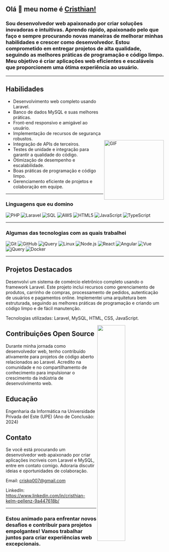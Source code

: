 

## Olá 👋 meu nome é [Cristhian!](https://github.com/Danushka2/Danushka2/) 
### Sou desenvolvedor web apaixonado por criar soluções inovadoras e intuitivas. Aprendo rápido, apaixonado pelo que faço e sempre procurando novas maneiras de melhorar minhas habilidades e crescer como desenvolvedor. Estou comprometido em entregar projetos de alta qualidade, seguindo as melhores práticas de programação e código limpo. Meu objetivo é criar aplicações web eficientes e escaláveis que proporcionem uma ótima experiência ao usuário. 

---

<img align="right" alt="GIF" height="190px" style="margin-top: 190px" src="https://media.giphy.com/media/Ah3zHH7hvsSB2/giphy.gif" />

## Habilidades

- Desenvolvimento web completo usando Laravel.
- Banco de dados MySQL e suas melhores práticas.
- Front-end responsivo e amigável ao usuário.
- Implementação de recursos de segurança robustos.
- Integração de APIs de terceiros.
- Testes de unidade e integração para garantir a qualidade do código.
- Otimização de desempenho e escalabilidade.
- Boas práticas de programação e código limpo.
- Gerenciamento eficiente de projetos e colaboração em equipe.

---

### Linguagens que eu domino

![PHP](https://img.shields.io/badge/PHP-777BB4?style=flat&logo=php&logoColor=white)
![Laravel](https://img.shields.io/badge/Laravel-FF2D20?style=flat&logo=laravel&logoColor=white)
![SQL](https://img.shields.io/badge/-SQL-000000?style=flat&logo=postgresql)
![AWS](https://img.shields.io/badge/Amazon_AWS-232F3E?style=flat&logo=amazon-aws&logoColor=white)
![HTML5](https://img.shields.io/badge/-HTML5-000000?style=flat&logo=html5)
![JavaScript](https://img.shields.io/badge/-JavaScript-000000?style=flat&logo=javascript)
![TypeScript](https://img.shields.io/badge/-TypeScript-000000?style=flat&logo=typescript)


---

### Algumas das tecnologias com as quais trabalhei

![Git](https://img.shields.io/badge/-Git-222222?style=flat&logo=git&logoColor=F05032)
![GitHub](https://img.shields.io/badge/-GitHub-222222?style=flat&logo=github&logoColor=181717)
![jQuery](https://img.shields.io/badge/-jQuery-222222?style=flat&logo=jQuery&logoColor=0769AD)
![Linux](https://img.shields.io/badge/-Linux-222222?style=flat&logo=linux&logoColor=FCC624)
![Node.js](https://img.shields.io/badge/-Node.js-222222?style=flat&logo=node.js&logoColor=339933)
![React](https://img.shields.io/badge/-React-222222?style=flat&logo=React&logoColor=61DAFB)
![Angular](https://img.shields.io/badge/Angular-DD0031?style=flat&logo=angular&logoColor=white)
![Vue](https://img.shields.io/badge/Vue.js-35495E?style=flat&logo=vue.js&logoColor=4FC08D)
![jQuery](https://img.shields.io/badge/jQuery-0769AD?style=flat&logo=jquery&logoColor=white)
![Docker](https://img.shields.io/badge/-Docker-black?style=flat-square&logo=docker)
<br/>

---


## Projetos Destacados

<p class="margin-top: 15px">Desenvolvi um sistema de comércio eletrônico completo usando o framework Laravel. Este projeto inclui recursos como gerenciamento de produtos, carrinho de compras, processamento de pedidos, autenticação de usuários e pagamentos online. Implementei uma arquitetura bem estruturada, seguindo as melhores práticas de programação e criando um código limpo e de fácil manutenção.

Tecnologias utilizadas: Laravel, MySQL, HTML, CSS, JavaScript.</p>

<img src="https://user-images.githubusercontent.com/89788120/167628634-549d2bdd-609e-4275-85af-1e1974da64ca.gif" width="42%" align="right" />




## Contribuições Open Source
Durante minha jornada como desenvolvedor web, tenho contribuído ativamente para projetos de código aberto relacionados ao Laravel. Acredito na comunidade e no compartilhamento de conhecimento para impulsionar o crescimento da indústria de desenvolvimento web.

## Educação
Engenharia da Informática na Universidade Privada del Este (UPE) (Ano de Conclusão: 2024)


## Contato
Se você está procurando um desenvolvedor web apaixonado por criar aplicações incríveis com Laravel e MySQL, entre em contato comigo. Adoraria discutir ideias e oportunidades de colaboração.

Email: criskp007@gmail.com

LinkedIn: https://www.linkedin.com/in/cristhian-kelm-pellenz-9a447618b/

---

### Estou animado para enfrentar novos desafios e contribuir para projetos empolgantes! Vamos trabalhar juntos para criar experiências web excepcionais.



